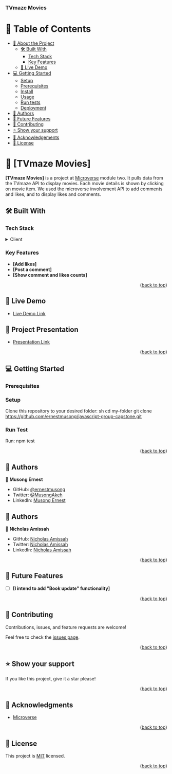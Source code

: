 <a name="readme-top"></a>
  <h3><b> TVmaze Movies</b></h3>

# 📗 Table of Contents

- [📖 About the Project](#about-project)
  - [🛠 Built With](#built-with)
    - [Tech Stack](#tech-stack)
    - [Key Features](#key-features)
  - [🚀 Live Demo](#live-demo)
- [💻 Getting Started](#getting-started)
  - [Setup](#setup)
  - [Prerequisites](#prerequisites)
  - [Install](#install)
  - [Usage](#usage)
  - [Run tests](#run-tests)
  - [Deployment](#triangular_flag_on_post-deployment)
- [👥 Authors](#authors)
- [🔭 Future Features](#future-features)
- [🤝 Contributing](#contributing)
- [⭐️ Show your support](#support)
- [🙏 Acknowledgements](#acknowledgements)
- [📝 License](#license)

# 📖 [TVmaze Movies] <a name="about-project"></a>

**[TVmaze Movies]** is a project at <a href='https://www.microverse.org/'>Microverse</a> module two.
It pulls data from the TVmaze API to display movies. Each movie details is shown by clicking on movie item. We used the microverse involvement API to add comments and likes, and to display likes and comments.
## 🛠 Built With <a name="built-with"></a>

### Tech Stack <a name="tech-stack"></a>
<details>
  <summary>Client</summary>
  <ul>
    <li><a href="#">HTML/CSS/JAVASCRIPT/WEBPACK</a></li>
  </ul>
</details>

### Key Features <a name="key-features"></a>
- **[Add likes]**
- **[Post a comment]**
- **[Show comment and likes counts]**

<p align="right">(<a href="#readme-top">back to top</a>)</p>

## 🚀 Live Demo <a name="live-demo"></a>

- [Live Demo Link](https://musong-tv-shows.netlify.app/)

## 🚀 Project Presentation <a name="live-demo"></a>

- [Presentation Link](https://drive.google.com/file/d/13AEyXIlIGFeWthJFKxhOIqinn1Ritn_F/view?usp=share_link)


<p align="right">(<a href="#readme-top">back to top</a>)</p>

## 💻 Getting Started <a name="getting-started"></a>

### Prerequisites

### Setup

Clone this repository to your desired folder:
sh
  cd my-folder
 git clone https://github.com/ernestmusong/javascript-group-capstone.git

 ### Run Test

Run: npm test



<p align="right">(<a href="#readme-top">back to top</a>)</p>

## 👥 Authors <a name="authors"></a>

👤 **Musong Ernest**

- GitHub: [@ernestmusong](https://github.com/ernestmusong)
- Twitter: [@MusongAkeh](https://twitter.com/MusongAkeh)
- LinkedIn: [Musong Ernest](https://www.linkedin.com/in/musong-ernest-akeh-921b73211/)

## 👥 Authors <a name="authors"></a>

👤 **Nicholas Amissah**

-   GitHub: [Nicholas Amissah](https://github.com/atok624)
-   Twitter: [Nicholas Amissah](https://twitter.com/MysticalAmissah)
-   LinkedIn: [Nicholas Amissah](https://www.linkedin.com/in/nicholas-amissah-153b09154)


<p align="right">(<a href="#readme-top">back to top</a>)</p>


## 🔭 Future Features <a name="future-features"></a>

- [ ] **[I intend to add "Book update" functionality]**
 
<p align="right">(<a href="#readme-top">back to top</a>)</p>


## 🤝 Contributing <a name="contributing"></a>

Contributions, issues, and feature requests are welcome!

Feel free to check the [issues page](https://github.com/ernestmusong/To-Do-List/issues).

<p align="right">(<a href="#readme-top">back to top</a>)</p>

## ⭐️ Show your support <a name="support"></a>
If you like this project, give it a star please!

<p align="right">(<a href="#readme-top">back to top</a>)</p>

## 🙏 Acknowledgments <a name="acknowledgements"></a>
 <ul>
    <li><a href="https://www.microverse.org/">Microverse</a></li>
  </ul>


<p align="right">(<a href="#readme-top">back to top</a>)</p>

## 📝 License <a name="license"></a>
 This project is [MIT](./LICENSE.txt) licensed.

<p align="right">(<a href="#readme-top">back to top</a>)</p>